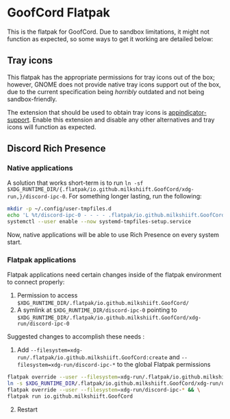 # GoofCord Flatpak

This is the flatpak for GoofCord. Due to sandbox limitations, it might not function as expected, so some ways to get it working are detailed below:

## Tray icons

This flatpak has the appropriate permissions for tray icons out of the box; however, GNOME does not provide native tray icons support out of the box, due to the current specification being *horribly* outdated and not being sandbox-friendly.

The extension that should be used to obtain tray icons is [appindicator-support](https://extensions.gnome.org/extension/615/appindicator-support/). Enable this extension and disable any other alternatives and tray icons will function as expected.

## Discord Rich Presence
### Native applications
A solution that works short-term is to run `ln -sf $XDG_RUNTIME_DIR/{.flatpak/io.github.milkshiift.GoofCord/xdg-run,}/discord-ipc-0`. 
For something longer lasting, run the following:

```sh
mkdir -p ~/.config/user-tmpfiles.d
echo 'L %t/discord-ipc-0 - - - - .flatpak/io.github.milkshiift.GoofCord/xdg-run/discord-ipc-0' > ~/.config/user-tmpfiles.d/discord-rpc.conf
systemctl --user enable --now systemd-tmpfiles-setup.service
```
Now, native applications will be able to use Rich Presence on every system start.

### Flatpak applications
<!-- TAKEN FROM https://github.com/flathub/com.discordapp.Discord/wiki/Rich-Precense-(discord-rpc) -->

Flatpak applications need certain changes inside of the flatpak environment to connect properly:

1. Permission to access `$XDG_RUNTIME_DIR/.flatpak/io.github.milkshiift.GoofCord/`
2. A symlink at `$XDG_RUNTIME_DIR/discord-ipc-0` pointing to `$XDG_RUNTIME_DIR/.flatpak/io.github.milkshiift.GoofCord/xdg-run/discord-ipc-0`

Suggested changes to accomplish these needs :

1. Add `--filesystem=xdg-run/.flatpak/io.github.milkshiift.GoofCord:create` and `--filesystem=xdg-run/discord-ipc-*` to the global Flatpak permissions
```sh
flatpak override --user --filesystem=xdg-run/.flatpak/io.github.milkshiift.GoofCord:create && \
ln -s $XDG_RUNTIME_DIR/.flatpak/io.github.milkshiift.GoofCord/xdg-run/discord-ipc-0 $XDG_RUNTIME_DIR/discord-ipc-0 && \
flatpak override --user --filesystem=xdg-run/discord-ipc-* && \
flatpak run io.github.milkshiift.GoofCord
```
2. Restart
